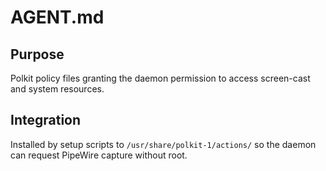 # AGENT.md

## Purpose
Polkit policy files granting the daemon permission to access screen-cast and system resources.

## Integration
Installed by setup scripts to `/usr/share/polkit-1/actions/` so the daemon can request PipeWire capture without root.
